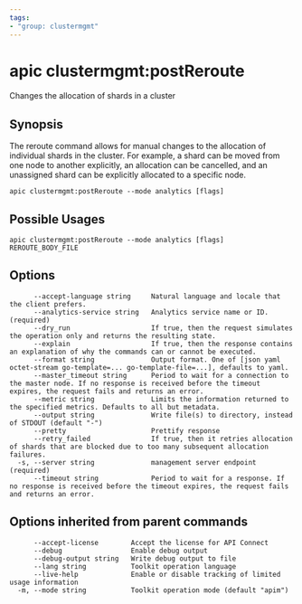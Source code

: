 ```yaml
---
tags:
- "group: clustermgmt"
---
```

# apic clustermgmt:postReroute

Changes the allocation of shards in a cluster

## Synopsis

The reroute command allows for manual changes to the allocation of individual shards in the cluster. For example, a shard can be moved from one node to another explicitly, an allocation can be cancelled, and an unassigned shard can be explicitly allocated to a specific node.

```
apic clustermgmt:postReroute --mode analytics [flags]
```

## Possible Usages

```
apic clustermgmt:postReroute --mode analytics [flags] REROUTE_BODY_FILE
```

## Options

```
      --accept-language string     Natural language and locale that the client prefers.
      --analytics-service string   Analytics service name or ID. (required)
      --dry_run                    If true, then the request simulates the operation only and returns the resulting state.
      --explain                    If true, then the response contains an explanation of why the commands can or cannot be executed.
      --format string              Output format. One of [json yaml octet-stream go-template=... go-template-file=...], defaults to yaml.
      --master_timeout string      Period to wait for a connection to the master node. If no response is received before the timeout expires, the request fails and returns an error.
      --metric string              Limits the information returned to the specified metrics. Defaults to all but metadata.
      --output string              Write file(s) to directory, instead of STDOUT (default "-")
      --pretty                     Prettify response
      --retry_failed               If true, then it retries allocation of shards that are blocked due to too many subsequent allocation failures.
  -s, --server string              management server endpoint (required)
      --timeout string             Period to wait for a response. If no response is received before the timeout expires, the request fails and returns an error.
```

## Options inherited from parent commands

```
      --accept-license        Accept the license for API Connect
      --debug                 Enable debug output
      --debug-output string   Write debug output to file
      --lang string           Toolkit operation language
      --live-help             Enable or disable tracking of limited usage information
  -m, --mode string           Toolkit operation mode (default "apim")
```
